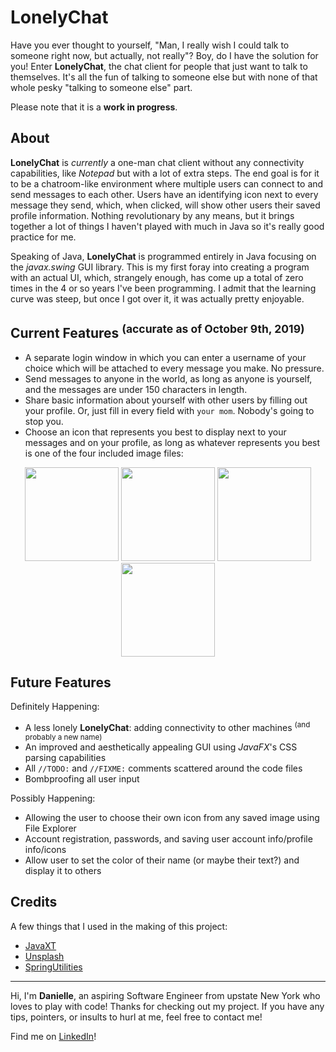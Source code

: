 # LonelyChat
Have you ever thought to yourself, "Man, I really wish I could talk to someone right now, but actually, not really"? Boy, do I have the solution for you! Enter **LonelyChat**, the chat client for people that just want to talk to themselves. It's all the fun of talking to someone else but with none of that whole pesky "talking to someone else" part. 

Please note that it is a **work in progress**.  

## About
**LonelyChat** is *currently* a one-man chat client without any connectivity capabilities, like *Notepad* but with a lot of extra steps. The end goal is for it to be a chatroom-like environment where multiple users can connect to and send messages to each other. Users have an identifying icon next to every message they send, which, when clicked, will show other users their saved profile information. Nothing revolutionary by any means, but it brings together a lot of things I haven't played with much in Java so it's really good practice for me.

Speaking of Java, **LonelyChat** is programmed entirely in Java focusing on the *javax.swing* GUI library. This is my first foray into creating a program with an actual UI, which, strangely enough, has come up a total of zero times in the 4 or so years I've been programming. I admit that the learning curve was steep, but once I got over it, it was actually pretty enjoyable. 

## Current Features <sup>(accurate as of October 9th, 2019)</sup>
- A separate login window in which you can enter a username of your choice which will be attached to every message you make. No pressure.
 - Send messages to anyone in the world, as long as anyone is yourself, and the messages are under 150 characters in length.
 - Share basic information about yourself with other users by filling out your profile. Or, just fill in every field with `your mom`. Nobody's going to stop you.
 - Choose an icon that represents you best to display next to your messages and on your profile, as long as whatever represents you best is one of the four included image files:

<center><img src="https://i.imgur.com/NS6EXUL.jpg" width=150px> <img src="https://i.imgur.com/pk8m98w.jpg" width=150px> <img src="https://i.imgur.com/fKXoG9q.jpg" width=150px> <img src="https://i.imgur.com/QdP31Ii.jpg" width=150px></center>

## Future Features

Definitely Happening:
 - A less lonely **LonelyChat**: adding connectivity to other machines <sup>(and probably a new name)</sup>
 - An improved and aesthetically appealing GUI using *JavaFX*'s CSS parsing capabilities
 - All `//TODO:` and `//FIXME:` comments scattered around the code files
 - Bombproofing all user input

 Possibly Happening:
 
 - Allowing the user to choose their own icon from any saved image using File Explorer
 - Account registration, passwords, and saving user account info/profile info/icons
 - Allow user to set the color of their name (or maybe their text?) and display it to others

## Credits
A few things that I used in the making of this project:

 - [JavaXT ](http://www.javaxt.com/) 
 - [Unsplash](https://unsplash.com/)
 - [SpringUtilities](https://docs.oracle.com/javase/tutorial/uiswing/examples/layout/SpringGridProject/src/layout/SpringUtilities.java)
---
Hi, I'm **Danielle**, an aspiring Software Engineer from upstate New York who loves to play with code! Thanks for checking out my project. If you have any tips, pointers, or insults to hurl at me, feel free to contact me!

Find me on [LinkedIn](https://www.linkedin.com/in/dndrouin/)!
